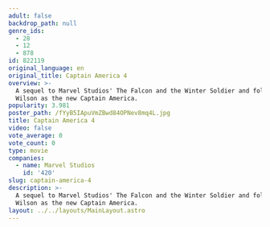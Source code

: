 ```yaml
---
adult: false
backdrop_path: null
genre_ids:
  - 28
  - 12
  - 878
id: 822119
original_language: en
original_title: Captain America 4
overview: >-
  A sequel to Marvel Studios' The Falcon and the Winter Soldier and follows Sam
  Wilson as the new Captain America.
popularity: 3.981
poster_path: /fYyB5IApuVmZBwd84OPNev8mq4L.jpg
title: Captain America 4
video: false
vote_average: 0
vote_count: 0
type: movie
companies:
  - name: Marvel Studios
    id: '420'
slug: captain-america-4
description: >-
  A sequel to Marvel Studios' The Falcon and the Winter Soldier and follows Sam
  Wilson as the new Captain America.
layout: ../../layouts/MainLayout.astro
---
```


